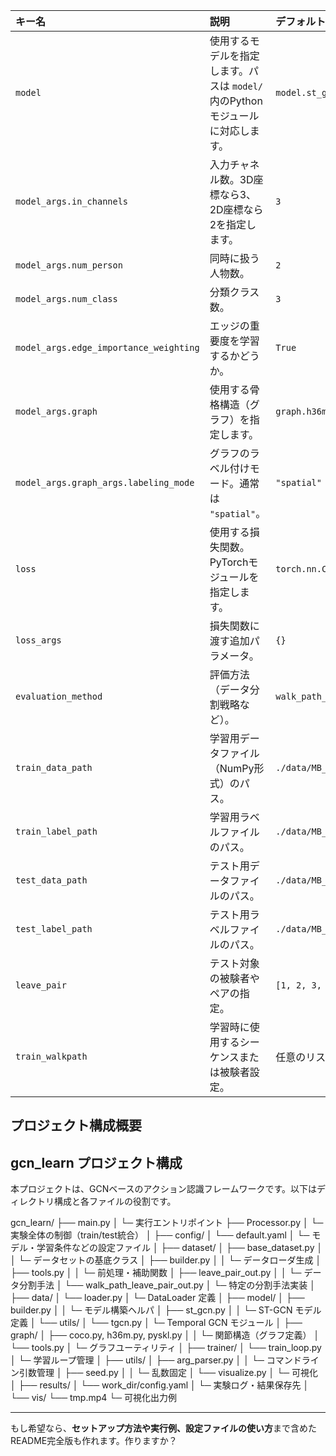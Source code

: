 



| キー名                                 | 説明                                                                                 | デフォルト                  |
| :------------------------------------- | :----------------------------------------------                                      | :-------------------------- |
| `model`                                | 使用するモデルを指定します。パスは `model/` 内のPythonモジュールに対応します。       | `model.st_gcn.Model`        |
| `model_args.in_channels`               | 入力チャネル数。3D座標なら3、2D座標なら2を指定します。                               | `3`                         |
| `model_args.num_person`                | 同時に扱う人物数。                                                                   | `2`                         |
| `model_args.num_class`                 | 分類クラス数。                                                                       | `3`                         |
| `model_args.edge_importance_weighting` | エッジの重要度を学習するかどうか。                                                   | `True`                      |
| `model_args.graph`                     | 使用する骨格構造（グラフ）を指定します。                                             | `graph.h36m.Graph`          |
| `model_args.graph_args.labeling_mode`  | グラフのラベル付けモード。通常は `"spatial"`。                                       | `"spatial"`                 |
| `loss`                                 | 使用する損失関数。PyTorchモジュールを指定します。                                    | `torch.nn.CrossEntropyLoss` |
| `loss_args`                            | 損失関数に渡す追加パラメータ。                                                       | `{}`                        |
| `evaluation_method`                    | 評価方法（データ分割戦略など）。                                                     | `walk_path_leave_pair_out`  |
| `train_data_path`                      | 学習用データファイル（NumPy形式）のパス。                                            | `./data/MB_3DP/1/data.npy`  |
| `train_label_path`                     | 学習用ラベルファイルのパス。                                                         | `./data/MB_3DP/1/label.npy` |
| `test_data_path`                       | テスト用データファイルのパス。                                                       | `./data/MB_3DP/1/data.npy`  |
| `test_label_path`                      | テスト用ラベルファイルのパス。                                                       | `./data/MB_3DP/1/label.npy` |
| `leave_pair`                           | テスト対象の被験者やペアの指定。                                                     | `[1, 2, 3, 4]`              |
| `train_walkpath`                       | 学習時に使用するシーケンスまたは被験者設定。                                         | 任意のリストやパス指定                 |




## プロジェクト構成概要 
## gcn_learn プロジェクト構成

本プロジェクトは、GCNベースのアクション認識フレームワークです。以下はディレクトリ構成と各ファイルの役割です。


gcn_learn/
├── main.py
│ └─ 実行エントリポイント
├── Processor.py
│ └─ 実験全体の制御（train/test統合）
│
├── config/
│ └── default.yaml
│ └─ モデル・学習条件などの設定ファイル
│
├── dataset/
│ ├── base_dataset.py
│ │ └─ データセットの基底クラス
│ ├── builder.py
│ │ └─ データローダ生成
│ ├── tools.py
│ │ └─ 前処理・補助関数
│ ├── leave_pair_out.py
│ │ └─ データ分割手法
│ └── walk_path_leave_pair_out.py
│ └─ 特定の分割手法実装
│
├── data/
│ └── loader.py
│ └─ DataLoader 定義
│
├── model/
│ ├── builder.py
│ │ └─ モデル構築ヘルパ
│ ├── st_gcn.py
│ │ └─ ST-GCN モデル定義
│ └── utils/
│ └── tgcn.py
│ └─ Temporal GCN モジュール
│
├── graph/
│ ├── coco.py, h36m.py, pyskl.py
│ │ └─ 関節構造（グラフ定義）
│ └── tools.py
│ └─ グラフユーティリティ
│
├── trainer/
│ └── train_loop.py
│ └─ 学習ループ管理
│
├── utils/
│ ├── arg_parser.py
│ │ └─ コマンドライン引数管理
│ ├── seed.py
│ │ └─ 乱数固定
│ └── visualize.py
│ └─ 可視化
│
├── results/
│ └── work_dir/config.yaml
│ └─ 実験ログ・結果保存先
│
└── vis/
└── tmp.mp4
└─ 可視化出力例


---

もし希望なら、**セットアップ方法や実行例、設定ファイルの使い方**まで含めたREADME完全版も作れます。作りますか？

